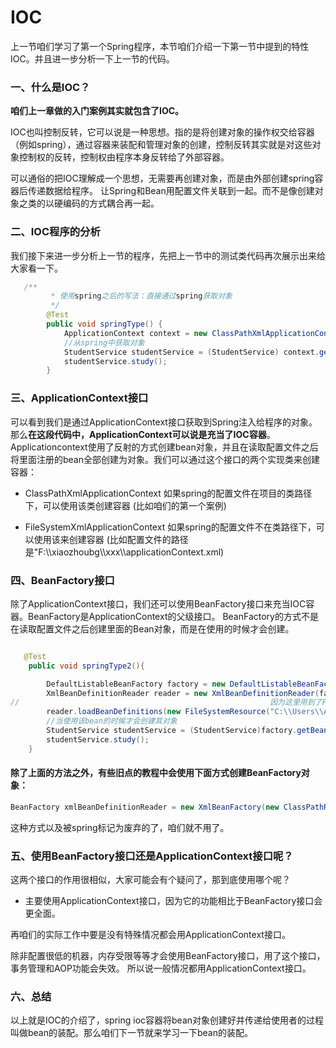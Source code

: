 # IOC

上一节咱们学习了第一个Spring程序，本节咱们介绍一下第一节中提到的特性IOC。并且进一步分析一下上一节的代码。

### 一、什么是IOC？

**咱们上一章做的入门案例其实就包含了IOC。**

IOC也叫控制反转，它可以说是一种思想。指的是将创建对象的操作权交给容器（例如spring），通过容器来装配和管理对象的创建，控制反转其实就是对这些对象控制权的反转，控制权由程序本身反转给了外部容器。

可以通俗的把IOC理解成一个思想，无需要再创建对象，而是由外部创建spring容器后传递数据给程序。
让Spring和Bean用配置文件关联到一起。而不是像创建对象之类的以硬编码的方式耦合再一起。

### 二、IOC程序的分析

我们接下来进一步分析上一节的程序，先把上一节中的测试类代码再次展示出来给大家看一下。

``` java
   /**
         * 使用spring之后的写法：直接通过spring获取对象
         */
        @Test
        public void springType() {
            ApplicationContext context = new ClassPathXmlApplicationContext("applicationContext.xml");
            //从spring中获取对象
            StudentService studentService = (StudentService) context.getBean("studentService");
            studentService.study();
        }
```

### 三、ApplicationContext接口

可以看到我们是通过ApplicationContext接口获取到Spring注入给程序的对象。那么**在这段代码中，ApplicationContext可以说是充当了IOC容器**。Applicationcontext使用了反射的方式创建bean对象，并且在读取配置文件之后将里面注册的bean全部创建为对象。我们可以通过这个接口的两个实现类来创建容器：

* ClassPathXmlApplicationContext
  如果spring的配置文件在项目的类路径下，可以使用该类创建容器
  (比如咱们的第一个案例)

* FileSystemXmlApplicationContext
  如果spring的配置文件不在类路径下，可以使用该来创建容器
  (比如配置文件的路径是"F:\\\xiaozhoubg\\\xxx\\\applicationContext.xml)

### 四、BeanFactory接口

除了ApplicationContext接口，我们还可以使用BeanFactory接口来充当IOC容器。BeanFactory是ApplicationContext的父级接口。
BeanFactory的方式不是在读取配置文件之后创建里面的Bean对象，而是在使用的时候才会创建。

``` java

   @Test
    public void springType2(){

        DefaultListableBeanFactory factory = new DefaultListableBeanFactory();
        XmlBeanDefinitionReader reader = new XmlBeanDefinitionReader(factory);
//                                                        因为这里用到了FileSystemResource方法。所以说需要填写配置文件的全路径
        reader.loadBeanDefinitions(new FileSystemResource("C:\\Users\\Administrator\\Desktop\\mybatis-study-master\\spr01\\src\\main\\resources\\applicationContext.xml"));
        //当使用该bean的时候才会创建其对象
        StudentService studentService = (StudentService)factory.getBean("studentService");
        studentService.study();
    }
```

#### 除了上面的方法之外，有些旧点的教程中会使用下面方式创建BeanFactory对象：

``` java
BeanFactory xmlBeanDefinitionReader = new XmlBeanFactory(new ClassPathResource("applicationContext.xml"));
```

这种方式以及被spring标记为废弃的了，咱们就不用了。

### 五、使用BeanFactory接口还是ApplicationContext接口呢？

这两个接口的作用很相似，大家可能会有个疑问了，那到底使用哪个呢？

* 主要使用ApplicationContext接口，因为它的功能相比于BeanFactory接口会更全面。

再咱们的实际工作中要是没有特殊情况都会用ApplicationContext接口。  

除非配置很低的机器，内存受限等等才会使用BeanFactory接口，用了这个接口，事务管理和AOP功能会失效。
所以说一般情况都用ApplicationContext接口。

### 六、总结

以上就是IOC的介绍了，spring ioc容器将bean对象创建好并传递给使用者的过程叫做bean的装配。那么咱们下一节就来学习一下bean的装配。